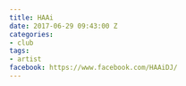 ```yaml
---
title: HAAi
date: 2017-06-29 09:43:00 Z
categories:
- club
tags:
- artist
facebook: https://www.facebook.com/HAAiDJ/
---
```


